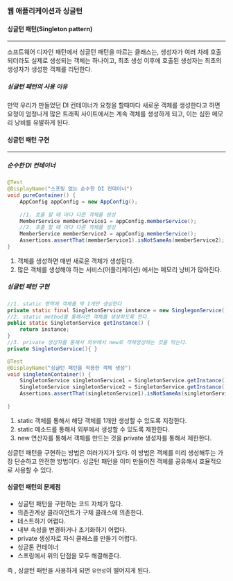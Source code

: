 ### 웹 애플리케이션과 싱글턴



#### 싱글턴 패턴(Singleton pattern)

------

소프트웨어 디자인 패턴에서 싱글턴 패턴을 따르는 클래스는, 생성자가 여러 차례 호출되더라도 실제로 생성되는 객체는 하나이고, 최초 생성 이후에 호출된 생성자는 최초의 생성자가 생성한 객체를 리턴한다.

##### 싱글턴 패턴의 사용 이유

만약 우리가 만들었던 DI 컨테이너가 요청을 할때마다 새로운 객체를 생성한다고 하면 요청이 엄청나게 많은 트래픽 사이트에서는 계속 객체를 생성하게 되고, 이는 심한 메모리 낭비를 유발하게 된다.



#### 싱글턴 패턴 구현

------

##### 순수한 DI 컨테이너

```java
@Test
@DisplayName("스프링 없는 순수한 DI 컨테이너")
void pureContainer() {
    AppConfig appConfig = new AppConfig();
    
    //1. 호출 할 때 마다 다른 객체를 생성
    MemberService memberService1 = appConfig.memberService();
    //2. 호출 할 때 마다 다른 객체를 생성
    MemberService memberService2 = appConfig.memberService();
    Assertions.assertThat(memberService1).isNotSameAs(memberService2);
}
```

1. 객체를 생성하면 매번 새로운 객체가 생성된다.
2. 많은 객체를 생성해야 하는 서비스(어플리케이션) 에서는 메모리 낭비가 많아진다.

##### 싱글턴 패턴 구현

```java
//1. static 영역에 객체를 딱 1개만 생성한다
private static final SingletonService instance = new SinglegonService();
//2. static method를 통해서만 객체를 생성하도록 한다.
public static SingletonService getInstance() {
    return instance;
}
//3. private 생성자를 통해서 외부에서 new로 객체생성하는 것을 막는다.
private SingletonService(){ }
```

```java
@Test
@DisplayName("싱글턴 패턴을 적용한 객체 생성")
void singletonContainer() {
    SingletonService singletonService1 = SingletonService.getInstance();
    SingletonService singletonService2 = SingletonService.getInstance();
    Assertions.assertThat(singletonService1).isNotSameAs(singletonService2);
    
}
```

1. static 객체를 통해서 해당 객체를 1개만 생성할 수 있도록 지정한다.
2. static 메소드를 통해서 외부에서 생성할 수 있도록 제한한다. 
3. new 연산자를 통해서 객체를 만드는 것을 private 생성자를 통해서 제한한다.

싱글턴 패턴을 구현하는 방법은 여러가지가 있다. 이 방법은 객체를 미리 생성해두는 가장 단순하고 안전한 방법이다. 싱글턴 패턴을 이미 만들어진 객체를 공유해서 효율적으로 사용할 수 있다. 



#### 싱글턴 패턴의 문제점

* 싱글턴 패턴을 구현하는 코드 자체가 많다.
* 의존관계상 클라이언트가 구체 클래스에 의존한다.
* 테스트하기 어렵다.
* 내부 속성을 변경하거나 초기화하기 어렵다.
* private 생성자로 자식 클래스를 만들기 어렵다.
* 싱글톤 컨테이너
* 스프링에서 위의 단점을 모두 해결해준다.

즉 , 싱글턴 패턴을 사용하게 되면 `유연성`이 떨어지게 된다.



